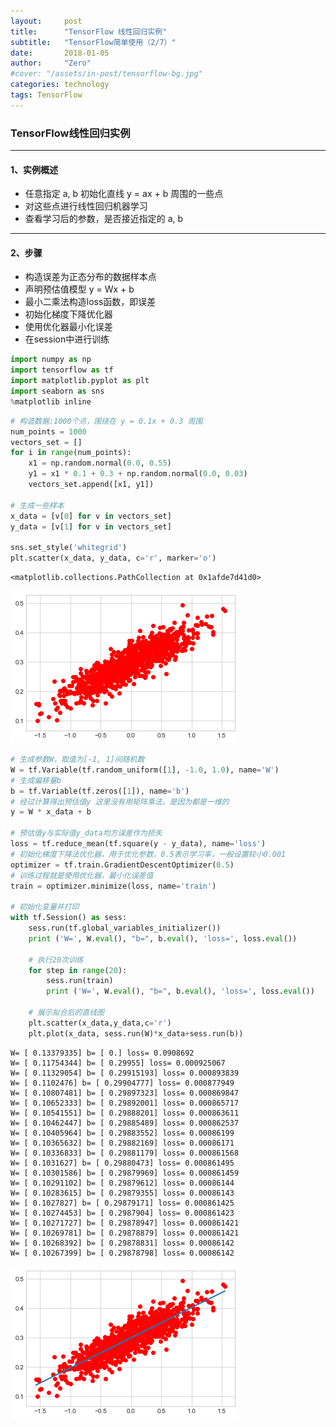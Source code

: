 ```yaml
---
layout:     post
title:      "TensorFlow 线性回归实例"
subtitle:   "TensorFlow简单使用（2/7）"
date:       2018-01-05
author:     "Zero"
#cover: "/assets/in-post/tensorflow-bg.jpg"
categories: technology
tags: TensorFlow
---
```


### TensorFlow线性回归实例

---

#### 1、实例概述
- 任意指定 a, b 初始化直线 y = ax + b 周围的一些点
- 对这些点进行线性回归机器学习
- 查看学习后的参数，是否接近指定的 a, b

---

#### 2、步骤
- 构造误差为正态分布的数据样本点
- 声明预估值模型 y = Wx + b
- 最小二乘法构造loss函数，即误差
- 初始化梯度下降优化器
- 使用优化器最小化误差
- 在session中进行训练


```python
import numpy as np
import tensorflow as tf
import matplotlib.pyplot as plt
import seaborn as sns
%matplotlib inline
```


```python
# 构造数据:1000个点，围绕在 y = 0.1x + 0.3 周围
num_points = 1000
vectors_set = []
for i in range(num_points):
    x1 = np.random.normal(0.0, 0.55)
    y1 = x1 * 0.1 + 0.3 + np.random.normal(0.0, 0.03)
    vectors_set.append([x1, y1])

# 生成一些样本
x_data = [v[0] for v in vectors_set]
y_data = [v[1] for v in vectors_set]

sns.set_style('whitegrid')
plt.scatter(x_data, y_data, c='r', marker='o')
```




    <matplotlib.collections.PathCollection at 0x1afde7d41d0>




![png](/assets/in-post/tensorflow2/output_2_1.png)



```python
# 生成参数W，取值为[-1, 1]间随机数
W = tf.Variable(tf.random_uniform([1], -1.0, 1.0), name='W')
# 生成偏移量b
b = tf.Variable(tf.zeros([1]), name='b')
# 经过计算得出预估值y 这里没有用矩阵乘法，是因为都是一维的
y = W * x_data + b

# 预估值y与实际值y_data均方误差作为损失
loss = tf.reduce_mean(tf.square(y - y_data), name='loss')
# 初始化梯度下降法优化器，用于优化参数，0.5表示学习率，一般设置较小0.001
optimizer = tf.train.GradientDescentOptimizer(0.5)
# 训练过程就是使用优化器，最小化误差值
train = optimizer.minimize(loss, name='train')

# 初始化变量并打印
with tf.Session() as sess:
    sess.run(tf.global_variables_initializer())
    print ('W=', W.eval(), "b=", b.eval(), 'loss=', loss.eval())

    # 执行20次训练
    for step in range(20):
        sess.run(train)
        print ('W=', W.eval(), "b=", b.eval(), 'loss=', loss.eval())

    # 展示拟合后的直线图
    plt.scatter(x_data,y_data,c='r')
    plt.plot(x_data, sess.run(W)*x_data+sess.run(b))
```

    W= [ 0.13379335] b= [ 0.] loss= 0.0908692
    W= [ 0.11754344] b= [ 0.29955] loss= 0.000925067
    W= [ 0.11329054] b= [ 0.29915193] loss= 0.000893839
    W= [ 0.1102476] b= [ 0.29904777] loss= 0.000877949
    W= [ 0.10807481] b= [ 0.29897323] loss= 0.000869847
    W= [ 0.10652333] b= [ 0.29892001] loss= 0.000865717
    W= [ 0.10541551] b= [ 0.29888201] loss= 0.000863611
    W= [ 0.10462447] b= [ 0.29885489] loss= 0.000862537
    W= [ 0.10405964] b= [ 0.29883552] loss= 0.00086199
    W= [ 0.10365632] b= [ 0.29882169] loss= 0.00086171
    W= [ 0.10336833] b= [ 0.29881179] loss= 0.000861568
    W= [ 0.1031627] b= [ 0.29880473] loss= 0.000861495
    W= [ 0.10301586] b= [ 0.29879969] loss= 0.000861459
    W= [ 0.10291102] b= [ 0.29879612] loss= 0.00086144
    W= [ 0.10283615] b= [ 0.29879355] loss= 0.00086143
    W= [ 0.1027827] b= [ 0.29879171] loss= 0.000861425
    W= [ 0.10274453] b= [ 0.2987904] loss= 0.000861423
    W= [ 0.10271727] b= [ 0.29878947] loss= 0.000861421
    W= [ 0.10269781] b= [ 0.29878879] loss= 0.000861421
    W= [ 0.10268392] b= [ 0.29878831] loss= 0.00086142
    W= [ 0.10267399] b= [ 0.29878798] loss= 0.00086142



![png](/assets/in-post/tensorflow2/output_3_1.png)
